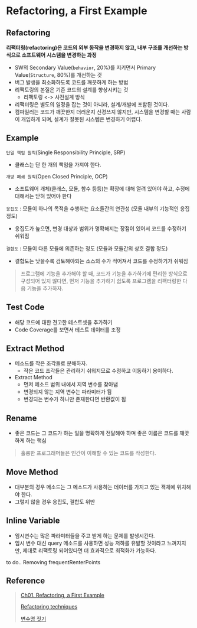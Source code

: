 # Refactoring, a First Example

## Refactoring

**리팩터링(refactoring)은 코드의 외부 동작을 변경하지 않고, 내부 구조를 개선하는 방식으로 소프트웨어 시스템을 변경하는 과정**

- SW의 Secondary Value(`behavior`, 20%)를 지키면서 Primary Value(`Structure`, 80%)를 개선하는 것
- 버그 발생을 최소화하도록 코드를 깨끗하게 하는 방법
- 리팩토링의 본질은 기존 코드의 설계를 향상시키는 것
  - 리팩토링 <-> 사전설계 방식
- 리팩터링은 별도의 일정을 잡는 것이 아니라, 설계/개발에 포함된 것이다.
- 컴파일러는 코드가 깨끗한지 더러운지 신경쓰지 않지만, 시스템을 변경할 때는 사람이 개입하게 되며, 설계가 잘못된 시스템은 변경하기 어렵다.

## Example

`단일 책임 원칙`(Single Responsibility Principle, SRP)

- 클래스는 단 한 개의 책임을 가져야 한다.

`개방 폐쇄 원칙`(Open Closed Principle, OCP)

- 소프트웨어 개체(클래스, 모듈, 함수 등등)는 확장에 대해 열려 있어야 하고, 수정에 대해서는 닫혀 있어야 한다

`응집도` : 모듈이 하나의 목적을 수행하는 요소들간의 연관성 (모듈 내부의 기능적인 응집 정도)

- 응집도가 높으면, 변경 대상과 범위가 명확해지는 장점이 있어서 코드를 수정하기 쉬워짐
  
`결합도` : 모듈이 다른 모듈에 의존하는 정도 (모듈과 모듈간의 상호 결합 정도)

- 결합도는 낮을수록 검토해야되는 소스의 수가 적어져서 코드를 수정하기가 쉬워짐
  
> 프로그램에 기능을 추가해야 할 때, 코드가 기능을 추가하기에 편리한 방식으로 구성되어 있지 않다면, 먼저 기능을 추가하기 쉽도록 프로그램을 리팩터링한 다음 기능을 추가하자.

## Test Code

- 해당 코드에 대한 견고한 테스트셋을 추가하기
- Code Coverage를 보면서 테스트 데이터를 조정

## Extract Method

- 메소드를 작은 조각들로 분해하자.
  - 작은 코드 조각들은 관리하기 쉬워지므로 수정하고 이동하기 용이하다.
- Extract Method
  - 먼저 메소드 범위 내에서 지역 변수를 찾아냄
  - 변경되지 않는 지역 변수는 파라미터가 됨
  - 변경되는 변수가 하나만 존재한다면 반환값이 됨

## Rename

- 좋은 코드는 그 코드가 하는 일을 명확하게 전달해야 하며 좋은 이름은 코드를 깨끗하게 하는 핵심

> 훌륭한 프로그래머들은 인간이 이해할 수 있는 코드를 작성한다.

## Move Method

- 대부분의 경우 메소드는 그 메소드가 사용하는 데이터를 가지고 있는 객체에 위치해야 한다.
- 그렇지 않을 경우 응집도, 결합도 위반

## Inline Variable

- 임시변수는 많은 파라미터들을 주고 받게 하는 문제를 발생시킨다.
- 임시 변수 대신 query 메소드를 사용하면 성능 저하를 유발할 것이라고 느껴지지만, 제대로 리팩토링 되어있다면 더 효과적으로 최적화가 가능하다.


to do.. Removing frequentRenterPoints


## Reference

> [Ch01. Refactoring, a First Example]((https://www.evernote.com/shard/s3/client/snv?noteGuid=cb11ff72-c810-4dd0-bb11-f6d9cea0c2f8&noteKey=c83413802dbd5346&sn=https%3A%2F%2Fwww.evernote.com%2Fshard%2Fs3%2Fsh%2Fcb11ff72-c810-4dd0-bb11-f6d9cea0c2f8%2Fc83413802dbd5346&title=Ch01.%2BRefactoring%252C%2Ba%2BFirst%2BExample))
> 
> [Refactoring techniques](https://sourcemaking.com/refactoring/refactorings)
>
> [변수명 짓기](https://www.curioustore.com/)